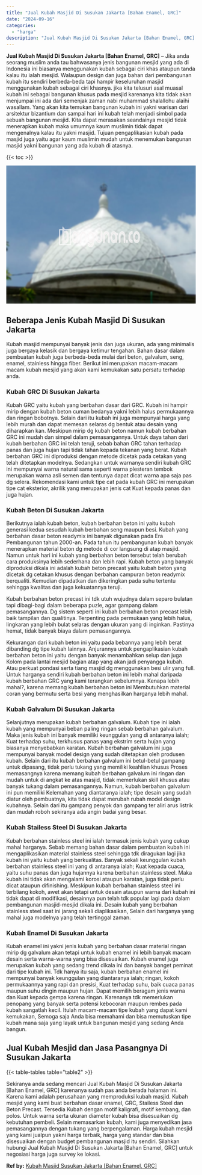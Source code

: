 ```yaml
---
title: "Jual Kubah Masjid Di Susukan Jakarta [Bahan Enamel, GRC]"
date: "2024-09-16"
categories: 
  - "harga"
description: "Jual Kubah Masjid Di Susukan Jakarta [Bahan Enamel, GRC]. Sekiranya anda sedang mencari Jual Kubah Masjid Di Susukan Jakarta [Bahan Enamel, GRC] karenanya..."
---
```


**Jual Kubah Masjid Di Susukan Jakarta \[Bahan Enamel, GRC\]** – Jika anda seorang muslim anda tau bahwasanya jenis bangunan mesjid yang ada di Indonesia ini biasanya menggunakan kubah sebagai ciri khas ataupun tanda kalau itu ialah mesjid. Walaupun design dan juga bahan dari pembangunan kubah itu sendiri berbeda-beda tapi hampir keseluruhan masjid menggunakan kubah sebagai ciri khasnya. jika kita telusuri asal muasal kubah ini sebagai bangunan khusus pada mesjid karenanya kita tidak akan menjumpai ini ada dari semenjak zaman nabi muhammad shalallohu alaihi wasallam. Yang akan kita temukan bangunan kubah ini yakni warisan dari arsitektur bizantium dan sampai hari ini kubah telah menjadi simbol pada sebuah bangunan mesjid. Kita dapat merasakan seandainya mesjid tidak menerapkan kubah maka umumnya kaum muslimin tidak dapat mengenalnya kalau itu yakni masjid. Tujuan pengaplikasian kubah pada masjid juga yaitu agar kaum muslimin mudah untuk menemukan bangunan masjid yakni bangunan yang ada kubah di atasnya.

{{< toc >}}

![Jual Kubah Masjid Di Susukan Jakarta [Bahan Enamel, GRC]](/images/jual-kubah-masjid-02.png)

## Beberapa Jenis Kubah Masjid Di Susukan Jakarta

Kubah masjid mempunyai banyak jenis dan juga ukuran, ada yang minimalis juga bergaya kelasik dan bergaya ketimur tengahan. Bahan dasar dalam pembuatan kubah juga berbeda-beda mulai dari beton, galvalum, seng, enamel, stainless hingga fiber. Berikut ini merupakan macam-macam macam kubah mesjid yang akan kami kemukakan satu persatu terhadap anda.

### Kubah GRC Di Susukan Jakarta

Kubah GRC yaitu kubah yang berbahan dasar dari GRC. Kubah ini hampir mirip dengan kubah beton cuman bedanya yakni lebih halus permukaannya dan ringan bobotnya. Selain dari itu kubah ini juga mempunyai harga yang lebih murah dan dapat memesan selaras dg bentuk atau desain yang diharapkan kan. Meskipun mirip dg kubah beton namun kubah berbahan GRC ini mudah dan simpel dalam pemasangannya. Untuk daya tahan dari kubah berbahan GRC ini telah teruji, sebab bahan GRC tahan terhadap panas dan juga hujan tapi tidak tahan kepada tekanan yang berat. Kubah berbahan GRC ini diproduksi dengan metode dicetak pada cetakan yang telah ditetapkan modelnya. Sedangkan untuk warnanya sendiri kubah GRC ini mempunyai warna natural sama seperti warna plesteran tembok merupakan warna asli semen dan tentunya dapat dicat warna apa saja pas dg selera. Rekomendasi kami untuk tipe cat pada kubah GRC ini merupakan tipe cat eksterior, akrilik yang merupakan jenis cat Kuat kepada panas dan juga hujan.

### Kubah Beton Di Susukan Jakarta

Berikutnya ialah kubah beton, kubah berbahan beton ini yaitu kubah generasi kedua sesudah kubah berbahan seng maupun besi. Kubah yang berbahan dasar beton readymix ini banyak digunakan pada Era Pembangunan tahun 2000-an. Pada tahun itu pembangunan kubah banyak menerapkan material beton dg metode di cor langsung di atap masjid. Namun untuk hari ini kubah yang berbahan beton tersebut telah berubah cara produksinya lebih sederhana dan lebih rapi. Kubah beton yang banyak diproduksi dikala ini adalah kubah beton precast yaitu kubah beton yang dicetak dg cetakan khusus dengan berbahan campuran beton readymix berqualiti. Kemudian dipadatkan dan dikeringkan pada suhu tertentu sehingga kwalitas dan juga kekuatannya teruji.

Kubah berbahan beton precast ini tdk utuh wujudnya dalam separo bulatan tapi dibagi-bagi dalam beberapa puzle, agar gampang dalam pemasangannya. Dg sistem seperti ini kubah berbahan beton precast lebih baik tampilan dan qualitinya. Terpenting pada permukaan yang lebih halus, lingkaran yang lebih bulat selaras dengan ukuran yang di inginkan. Pastinya hemat, tidak banyak biaya dalam pemasangannya.

Kekurangan dari kubah beton ini yaitu pada bebannya yang lebih berat dibanding dg tipe kubah lainnya. Anjurannya untuk pengaplikasian kubah berbahan beton ini yaitu dengan banyak menambahkan selup dan juga Kolom pada lantai mesjid bagian atap yang akan jadi penyangga kubah. Atau perkuat pondasi serta tiang masjid dg menggunakan besi ulir yang full. Untuk harganya sendiri kubah berbahan beton ini lebih mahal daripada kubah berbahan GRC yang kami terangkan sebelumnya. Kenapa lebih mahal?, karena memang kubah berbahan beton ini Membutuhkan material coran yang bermutu serta besi yang menghasilkan harganya lebih mahal.

### Kubah Galvalum Di Susukan Jakarta

Selanjutnya merupakan kubah berbahan galvalum. Kubah tipe ini ialah kubah yang mempunyai beban paling ringan sebab berbahan galvalum. Maka jenis kubah ini banyak memiliki keunggulan yang di antaranya ialah; Kuat terhadap suhu, terkhusus panas yang ekstrim serta hujan yang biasanya menyebabkan karatan. Kubah berbahan galvalum ini juga mempunyai banyak model design yang sudah ditetapkan oleh produsen kubah. Selain dari itu kubah berbahan galvalum ini betul-betul gampang untuk dipasang, tidak perlu tukang yang memiliki keahlian khusus Proses memasangnya karena memang kubah berbahan galvalum ini ringan dan mudah untuk di angkat ke atas masjid, tidak memerlukan skill khusus atau banyak tukang dalam pemasangannya. Namun, kubah berbahan galvalum ini pun memiliki Kelemahan yang diantaranya ialah; tipe desain yang sudah diatur oleh pembuatnya, kita tidak dapat merubah rubah model design kubahnya. Selain dari itu gampang penyok dan gampang ter aliri arus listrik dan mudah roboh sekiranya ada angin badai yang besar.

### Kubah Stailess Steel Di Susukan Jakarta

Kubah berbahan stainless steel ini ialah termasuk jenis kubah yang cukup mahal harganya. Sebab memang bahan dasar dalam pembuatan kubah ini mengaplikasikan material stainless steel sehingga tdk diragukan lagi jika kubah ini yaitu kubah yang berkualitas. Banyak sekali keunggulan kubah berbahan stainless steel ini yang di antaranya ialah; Kuat kepada cuaca, yaitu suhu panas dan juga hujannya karena berbahan stainless steel. Maka kubah ini tidak akan mengalami korosi ataupun karatan, juga tidak perlu dicat ataupun difinishing. Meskipun kubah berbahan stainless steel ini terbilang kokoh, awet akan tetapi untuk desain ataupun warna dari kubah ini tidak dapat di modifikasi, desainnya pun telah tdk popular lagi pada dalam pembangunan masjid-mesjid dikala ini. Desain kubah yang berbahan stainless steel saat ini jarang sekali diaplikasikan, Selain dari harganya yang mahal juga modelnya yang telah tertinggal zaman.

### Kubah Enamel Di Susukan Jakarta

Kubah enamel ini yakni jenis kubah yang berbahan dasar material ringan mirip dg galvalum akan tetapi untuk kubah enamel ini lebih banyak macam desain serta warna-warna yang bisa disesuaikan. Kubah enamel juga merupakan kubah yang sedang trend dikala ini dan banyak banget peminat dari tipe kubah ini. Tdk hanya itu saja, kubah berbahan enamel ini mempunyai banyak keunggulan yang diantaranya ialah; ringan, kokoh permukaannya yang rapi dan presisi, Kuat terhadap suhu, baik cuaca panas maupun suhu dingin maupun hujan. Dapat memilih beragam jenis warna dan Kuat kepada gempa karena ringan. Karenanya tdk memerlukan penopang yang banyak serta potensi kebocoran maupun rembes pada kubah sangatlah kecil. Itulah macam-macam tipe kubah yang dapat kami kemukakan, Semoga saja Anda bisa memahami dan bisa memutuskan tipe kubah mana saja yang layak untuk bangunan mesjid yang sedang Anda bangun.

## Jual Kubah Mesjid dan Jasa Pasangnya Di Susukan Jakarta

{{< table-tables table="table2" >}}

Sekiranya anda sedang mencari Jual Kubah Masjid Di Susukan Jakarta \[Bahan Enamel, GRC\] karenanya sudah pas anda berada halaman ini. Karena kami adalah perusahaan yang memproduksi kubah masjid. Kubah mesjid yang kami buat berbahan dasar enamel, GRC, Stailess Steel dan Beton Precast. Tersedia Kubah dengan motif kaligrafi, motif kembang, dan polos. Untuk warna serta ukuran diameter kubah bisa disesuaikan dg kebutuhan pembeli. Selain memasarkan kubah, kami juga menyedikan jasa pemasangannya dengan tukang yang berpengalaman. Harga kubah mesjid yang kami jualpun yakni harga terbaik, harga yang standar dan bisa disesuaikan dengan budget pembangunan masjid itu sendiri. Silahkan hubungi Jual Kubah Masjid Di Susukan Jakarta \[Bahan Enamel, GRC\] untuk negosiasi harga juga survey ke lokasi.

**Ref by:** [Kubah Masjid Susukan Jakarta [Bahan Enamel, GRC]](https://id.wikipedia.org/wiki/Kubah)
